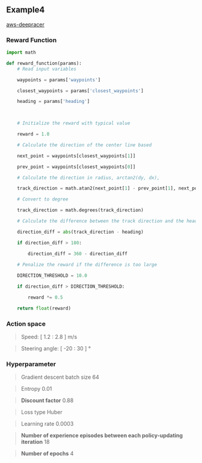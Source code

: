 ## Example4
[aws-deepracer](https://www.linkedin.com/pulse/samples-reward-functions-aws-deepracer-bahman-javadi?trk=public_profile_article_view)

### Reward Function
```python
import math

def reward_function(params):
    # Read input variables

    waypoints = params['waypoints']

    closest_waypoints = params['closest_waypoints']

    heading = params['heading']

 

    # Initialize the reward with typical value

    reward = 1.0

    # Calculate the direction of the center line based 

    next_point = waypoints[closest_waypoints[1]]

    prev_point = waypoints[closest_waypoints[0]]

    # Calculate the direction in radius, arctan2(dy, dx), 

    track_direction = math.atan2(next_point[1] - prev_point[1], next_point[0] - prev_point[0])

    # Convert to degree

    track_direction = math.degrees(track_direction)

    # Calculate the difference between the track direction and the heading direction of the car

    direction_diff = abs(track_direction - heading)

    if direction_diff > 180:

        direction_diff = 360 - direction_diff
        
    # Penalize the reward if the difference is too large

    DIRECTION_THRESHOLD = 10.0

    if direction_diff > DIRECTION_THRESHOLD:

        reward *= 0.5

    return float(reward)
```

### Action space
> Speed: [ 1.2 : 2.8 ] m/s

> Steering angle: [ -20 : 30 ] °

### Hyperparameter
	
> Gradient descent batch size	64

> Entropy	0.01

> **Discount factor**	0.88

> Loss type	Huber

> Learning rate	0.0003

> **Number of experience episodes between each policy-updating iteration**	18

> **Number of epochs**	4
